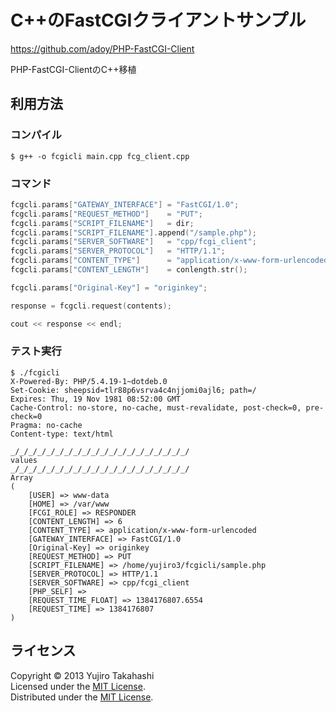 C++のFastCGIクライアントサンプル
======================
https://github.com/adoy/PHP-FastCGI-Client

PHP-FastCGI-ClientのC++移植

利用方法
------

### コンパイル ###
    
    $ g++ -o fcgicli main.cpp fcg_client.cpp
        
### コマンド ###

```cpp
fcgcli.params["GATEWAY_INTERFACE"] = "FastCGI/1.0";
fcgcli.params["REQUEST_METHOD"]    = "PUT";
fcgcli.params["SCRIPT_FILENAME"]   = dir;
fcgcli.params["SCRIPT_FILENAME"].append("/sample.php");
fcgcli.params["SERVER_SOFTWARE"]   = "cpp/fcgi_client";
fcgcli.params["SERVER_PROTOCOL"]   = "HTTP/1.1";
fcgcli.params["CONTENT_TYPE"]      = "application/x-www-form-urlencoded";
fcgcli.params["CONTENT_LENGTH"]    = conlength.str();

fcgcli.params["Original-Key"] = "originkey";

response = fcgcli.request(contents);

cout << response << endl;
```

### テスト実行 ###
```   
$ ./fcgicli
X-Powered-By: PHP/5.4.19-1~dotdeb.0
Set-Cookie: sheepsid=tlr88p6vsrva4c4njjomi0ajl6; path=/
Expires: Thu, 19 Nov 1981 08:52:00 GMT
Cache-Control: no-store, no-cache, must-revalidate, post-check=0, pre-check=0
Pragma: no-cache
Content-type: text/html

_/_/_/_/_/_/_/_/_/_/_/_/_/_/_/_/_/_/_/_/
values
_/_/_/_/_/_/_/_/_/_/_/_/_/_/_/_/_/_/_/_/
Array
(
    [USER] => www-data
    [HOME] => /var/www
    [FCGI_ROLE] => RESPONDER
    [CONTENT_LENGTH] => 6
    [CONTENT_TYPE] => application/x-www-form-urlencoded
    [GATEWAY_INTERFACE] => FastCGI/1.0
    [Original-Key] => originkey
    [REQUEST_METHOD] => PUT
    [SCRIPT_FILENAME] => /home/yujiro3/fcgicli/sample.php
    [SERVER_PROTOCOL] => HTTP/1.1
    [SERVER_SOFTWARE] => cpp/fcgi_client
    [PHP_SELF] =>
    [REQUEST_TIME_FLOAT] => 1384176807.6554
    [REQUEST_TIME] => 1384176807
)
```

ライセンス
----------
Copyright &copy; 2013 Yujiro Takahashi  
Licensed under the [MIT License][MIT].  
Distributed under the [MIT License][MIT].  

[MIT]: http://www.opensource.org/licenses/mit-license.php
